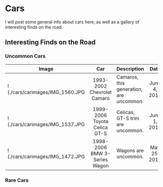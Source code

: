 # Cars

I will post some general info about cars here, as well as a gallery of interesting finds on the road.

## Interesting Finds on the Road

### Uncommon Cars

| Image | Car | Description | Date | Location | Camera |
| --- | :---: | :--- | :---: | :---: | :---:|
| !(./cars/carimages/IMG_1560.JPG | 1993-2002 Chevrolet Camaro | Camaros, this generation, are uncommon | June 4, 2013 | Dufferin/407 | iPod Touch |
| !(./cars/carimages/IMG_1537.JPG | 1999-2006 Toyota Celica GT-S | Celicas, GT-S trim are uncommon. | June 1, 2013 | McDonald's @ 16th/Yonge | iPod Touch |
| !(./cars/carimages/IMG_1472.JPG | 1998-2006 BMW 3-Series Wagon | Wagons are uncommon. | May 25, 2013 | Newtonbrook SS? | iPod Touch |

### Rare Cars


